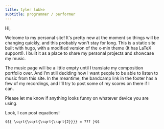 ```yaml
---
title: tyler lubke
subtitle: programmer / performer
---
```


Hi,

Welcome to my personal site! It's pretty new at the moment so things will be changing quickly, and this probably won't stay for long. This is a static site built with hugo, with a modified version of the x-min theme (It has LaTeX support!). I built it as a place to share my personal projects and showcase my music.

The music page will be a little empty until I translate my composition portfolio over. And I'm still deciding how I want people to be able to listen to music from this site. In the meantime, the bandcamp link in the footer has a few of my recordings, and I'll try to post some of my scores on there if I can.

Please let me know if anything looks funny on whatever device you are using.

Look, I can post equations!

`$${
\sqrt{\sqrt{\sqrt{\sqrt{2}}}} = ???
}$$`


